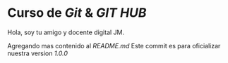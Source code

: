 # Curso de _Git_ & _GIT HUB_

Hola, soy tu amigo y docente digital JM.

Agregando mas contenido al _README.md_
Este commit es para oficializar nuestra version _1.0.0_
